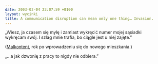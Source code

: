 ```yaml
---
date: 2003-02-04 23:07:59 +0100
layout: wycinki
title: A communication disruption can mean only one thing… Invasion.
---
```


„Wiesz, ja czasem się mylę i zamiast wykręcić numer mojej sąsiadki wykręcam swój. I szlag mnie trafia, bo ciągle jest u niej zajęte.”

([Malkontent](http://malkontent.pl/ 'siostra moja'), rok po wprowadzeniu się do nowego mieszkania.)

„…a jak dzwonię z pracy to nigdy nie odbiera.”
